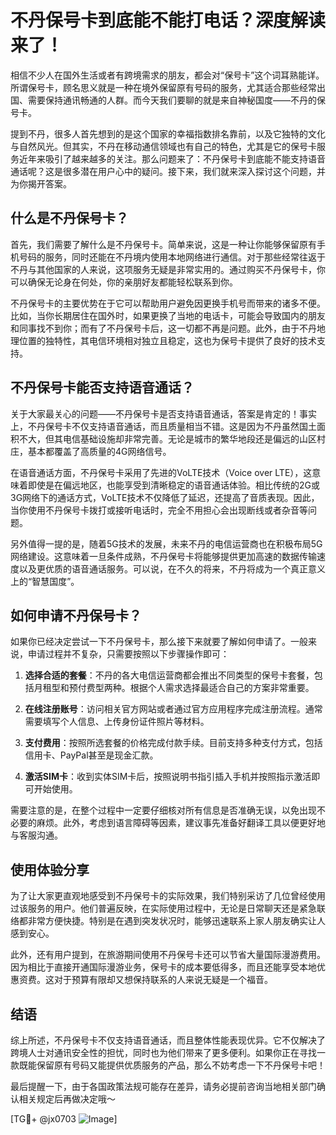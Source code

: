 # 不丹保号卡到底能不能打电话？深度解读来了！

相信不少人在国外生活或者有跨境需求的朋友，都会对“保号卡”这个词耳熟能详。所谓保号卡，顾名思义就是一种在境外保留原有号码的服务，尤其适合那些经常出国、需要保持通讯畅通的人群。而今天我们要聊的就是来自神秘国度——不丹的保号卡。

提到不丹，很多人首先想到的是这个国家的幸福指数排名靠前，以及它独特的文化与自然风光。但其实，不丹在移动通信领域也有自己的特色，尤其是它的保号卡服务近年来吸引了越来越多的关注。那么问题来了：不丹保号卡到底能不能支持语音通话呢？这是很多潜在用户心中的疑问。接下来，我们就来深入探讨这个问题，并为你揭开答案。

## 什么是不丹保号卡？

首先，我们需要了解什么是不丹保号卡。简单来说，这是一种让你能够保留原有手机号码的服务，同时还能在不丹境内使用本地网络进行通信。对于那些经常往返于不丹与其他国家的人来说，这项服务无疑是非常实用的。通过购买不丹保号卡，你可以确保无论身在何处，你的亲朋好友都能轻松联系到你。

不丹保号卡的主要优势在于它可以帮助用户避免因更换手机号而带来的诸多不便。比如，当你长期居住在国外时，如果更换了当地的电话卡，可能会导致国内的朋友和同事找不到你；而有了不丹保号卡后，这一切都不再是问题。此外，由于不丹地理位置的独特性，其电信环境相对独立且稳定，这也为保号卡提供了良好的技术支持。

## 不丹保号卡能否支持语音通话？

关于大家最关心的问题——不丹保号卡是否支持语音通话，答案是肯定的！事实上，不丹保号卡不仅支持语音通话，而且质量相当不错。这是因为不丹虽然国土面积不大，但其电信基础设施却非常完善。无论是城市的繁华地段还是偏远的山区村庄，基本都覆盖了高质量的4G网络信号。

在语音通话方面，不丹保号卡采用了先进的VoLTE技术（Voice over LTE），这意味着即使是在偏远地区，也能享受到清晰稳定的语音通话体验。相比传统的2G或3G网络下的通话方式，VoLTE技术不仅降低了延迟，还提高了音质表现。因此，当你使用不丹保号卡拨打或接听电话时，完全不用担心会出现断线或者杂音等问题。

另外值得一提的是，随着5G技术的发展，未来不丹的电信运营商也在积极布局5G网络建设。这意味着一旦条件成熟，不丹保号卡将能够提供更加高速的数据传输速度以及更优质的语音通话服务。可以说，在不久的将来，不丹将成为一个真正意义上的“智慧国度”。

## 如何申请不丹保号卡？

如果你已经决定尝试一下不丹保号卡，那么接下来就要了解如何申请了。一般来说，申请过程并不复杂，只需要按照以下步骤操作即可：

1. **选择合适的套餐**：不丹的各大电信运营商都会推出不同类型的保号卡套餐，包括月租型和预付费型两种。根据个人需求选择最适合自己的方案非常重要。
   
2. **在线注册账号**：访问相关官方网站或者通过官方应用程序完成注册流程。通常需要填写个人信息、上传身份证件照片等材料。

3. **支付费用**：按照所选套餐的价格完成付款手续。目前支持多种支付方式，包括信用卡、PayPal甚至是现金汇款。

4. **激活SIM卡**：收到实体SIM卡后，按照说明书指引插入手机并按照指示激活即可开始使用。

需要注意的是，在整个过程中一定要仔细核对所有信息是否准确无误，以免出现不必要的麻烦。此外，考虑到语言障碍等因素，建议事先准备好翻译工具以便更好地与客服沟通。

## 使用体验分享

为了让大家更直观地感受到不丹保号卡的实际效果，我们特别采访了几位曾经使用过该服务的用户。他们普遍反映，在实际使用过程中，无论是日常聊天还是紧急联络都非常方便快捷。特别是在遇到突发状况时，能够迅速联系上家人朋友确实让人感到安心。

此外，还有用户提到，在旅游期间使用不丹保号卡还可以节省大量国际漫游费用。因为相比于直接开通国际漫游业务，保号卡的成本要低得多，而且还能享受本地优惠资费。这对于预算有限却又想保持联系的人来说无疑是一个福音。

## 结语

综上所述，不丹保号卡不仅支持语音通话，而且整体性能表现优异。它不仅解决了跨境人士对通讯安全性的担忧，同时也为他们带来了更多便利。如果你正在寻找一款既能保留原有号码又能提供优质服务的产品，那么不妨考虑一下不丹保号卡吧！

最后提醒一下，由于各国政策法规可能存在差异，请务必提前咨询当地相关部门确认相关规定后再做决定哦～

[TG💪+ @jx0703 ![Image](https://github.com/user-attachments/assets/dbca1d08-cadb-493c-b0ec-ad6f7a83f270)]